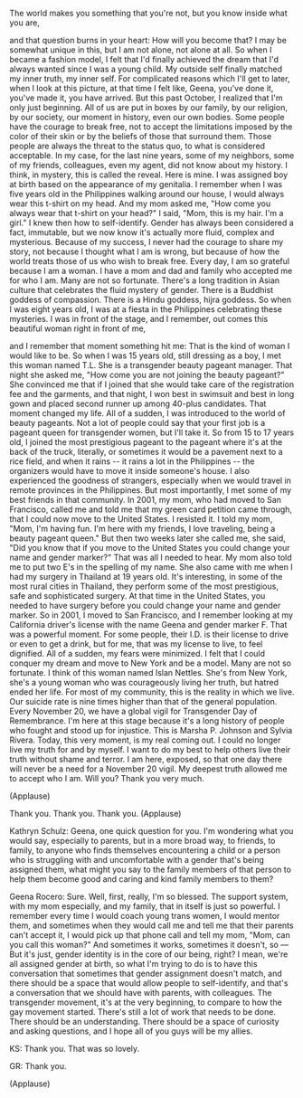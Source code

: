 
The world makes you something that you&#39;re not,
but you know inside what you are,

and that question burns in your heart:
How will you become that?
I may be somewhat unique in this,
but I am not alone,
not alone at all.
So when I became a fashion model,
I felt that I&#39;d finally achieved the dream
that I&#39;d always wanted since I was a young child.
My outside self finally matched my inner truth,
my inner self.
For complicated reasons which I&#39;ll get to later,
when I look at this picture,
at that time I felt like, Geena, you&#39;ve done it,
you&#39;ve made it,
you have arrived.
But this past October,
I realized that I&#39;m only just beginning.
All of us are put in boxes by our family,
by our religion,
by our society,
our moment in history,
even our own bodies.
Some people have the courage to break free,
not to accept the limitations imposed by
the color of their skin
or by the beliefs of those that surround them.
Those people are always the threat
to the status quo,
to what is considered acceptable.
In my case, for the last nine years,
some of my neighbors,
some of my friends, colleagues, even my agent,
did not know about my history.
I think, in mystery, this is called the reveal.
Here is mine.
I was assigned boy at birth
based on the appearance of my genitalia.
I remember when I was five years old
in the Philippines walking around our house,
I would always wear this t-shirt on my head.
And my mom asked me,
&quot;How come you always wear
that t-shirt on your head?&quot;
I said, &quot;Mom, this is my hair. I&#39;m a girl.&quot;
I knew then how to self-identify.
Gender has always been considered a fact,
immutable,
but we now know it&#39;s actually more fluid,
complex and mysterious.
Because of my success, I never had the courage
to share my story,
not because I thought what I am is wrong,
but because of how the world treats those of us
who wish to break free.
Every day,
I am so grateful because I am a woman.
I have a mom and dad and family
who accepted me for who I am.
Many are not so fortunate.
There&#39;s a long tradition in Asian culture
that celebrates the fluid mystery of gender.
There is a Buddhist goddess of compassion.
There is a Hindu goddess, hijra goddess.
So when I was eight years old,
I was at a fiesta in the Philippines celebrating
these mysteries.
I was in front of the stage,
and I remember, out comes this beautiful woman
right in front of me,

and I remember that moment something hit me:
That is the kind of woman I would like to be.
So when I was 15 years old,
still dressing as a boy,
I met this woman named T.L.
She is a transgender beauty pageant manager.
That night she asked me,
&quot;How come you are not joining the beauty pageant?&quot;
She convinced me that if I joined
that she would take care of the registration fee
and the garments,
and that night,
I won best in swimsuit
and best in long gown
and placed second runner up
among 40-plus candidates.
That moment changed my life.
All of a sudden, I was introduced
to the world of beauty pageants.
Not a lot of people could say that your first job
is a pageant queen for transgender women,
but I&#39;ll take it.
So from 15 to 17 years old, I joined
the most prestigious pageant
to the pageant where it&#39;s at
the back of the truck, literally,
or sometimes it would be a
pavement next to a rice field,
and when it rains --
it rains a lot in the Philippines --
the organizers would have to move it
inside someone&#39;s house.
I also experienced the goodness of strangers,
especially when we would travel
in remote provinces in the Philippines.
But most importantly, I met
some of my best friends in that community.
In 2001,
my mom, who had moved to San Francisco,
called me and told me that my
green card petition came through,
that I could now move to the United States.
I resisted it.
I told my mom, &quot;Mom, I&#39;m having fun.
I&#39;m here with my friends,
I love traveling, being a beauty pageant queen.&quot;
But then two weeks later she called me, she said,
&quot;Did you know that if you move to the United States
you could change your name and gender marker?&quot;
That was all I needed to hear.
My mom also told me to put two E&#39;s
in the spelling of my name.
She also came with me when I had my surgery
in Thailand at 19 years old.
It&#39;s interesting, in some of the
most rural cities in Thailand,
they perform some of the most prestigious,
safe and sophisticated surgery.
At that time in the United States,
you needed to have surgery
before you could change your
name and gender marker.
So in 2001, I moved to San Francisco,
and I remember looking at
my California driver&#39;s license
with the name Geena
and gender marker F.
That was a powerful moment.
For some people,
their I.D. is their license to drive
or even to get a drink,
but for me, that was my license to live,
to feel dignified.
All of a sudden, my fears were minimized.
I felt that I could conquer my dream
and move to New York and be a model.
Many are not so fortunate.
I think of this woman named Islan Nettles.
She&#39;s from New York, she&#39;s a young woman
who was courageously living her truth,
but hatred ended her life.
For most of my community,
this is the reality in which we live.
Our suicide rate is nine times higher
than that of the general population.
Every November 20,
we have a global vigil
for Transgender Day of Remembrance.
I&#39;m here at this stage
because it&#39;s a long history of people who fought
and stood up for injustice.
This is Marsha P. Johnson and Sylvia Rivera.
Today, this very moment,
is my real coming out.
I could no longer live my truth
for and by myself.
I want to do my best to help others
live their truth without shame and terror.
I am here, exposed,
so that one day there will never be a need
for a November 20 vigil.
My deepest truth allowed me to accept who I am.
Will you?
Thank you very much.

(Applause)

Thank you. Thank you. Thank you. 
(Applause)


Kathryn Schulz: Geena, one quick question for you.
I&#39;m wondering what you would say,
especially to parents,
but in a more broad way, to friends,
to family, to anyone who finds themselves
encountering a child or a person
who is struggling with and uncomfortable with
a gender that&#39;s being assigned them,
what might you say
to the family members of that person
to help them become good and caring and kind
family members to them?

Geena Rocero: Sure. Well,
first, really, I&#39;m so blessed.
The support system, with my mom especially,
and my family, that in itself
is just so powerful.
I remember every time I would coach
young trans women, I would mentor them,
and sometimes when they would call me
and tell me that their parents can&#39;t accept it,
I would pick up that phone call and tell my mom,
&quot;Mom, can you call this woman?&quot;
And sometimes it works, sometimes it doesn&#39;t, so —
But it&#39;s just, gender identity
is in the core of our being, right?
I mean, we&#39;re all assigned gender at birth,
so what I&#39;m trying to do
is to have this conversation that
sometimes that gender assignment doesn&#39;t match,
and there should be a space
that would allow people to self-identify,
and that&#39;s a conversation that we should have
with parents, with colleagues.
The transgender movement,
it&#39;s at the very beginning,
to compare to how the gay movement started.
There&#39;s still a lot of work that needs to be done.
There should be an understanding.
There should be a space of curiosity
and asking questions,
and I hope all of you guys will be my allies.

KS: Thank you. That was so lovely.

GR: Thank you.

(Applause)

